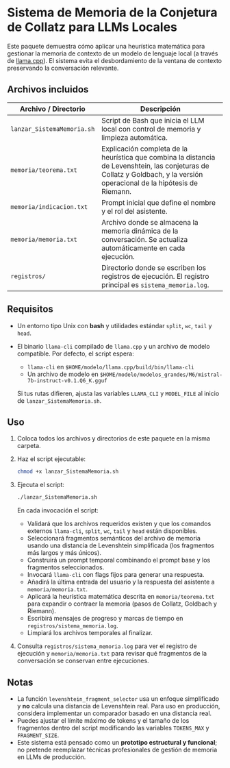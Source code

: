 # Sistema de Memoria de la Conjetura de Collatz para LLMs Locales

Este paquete demuestra cómo aplicar una heurística matemática para gestionar la memoria de contexto de un modelo de lenguaje local (a través de [llama.cpp](https://github.com/ggerganov/llama.cpp)). El sistema evita el desbordamiento de la ventana de contexto preservando la conversación relevante.

## Archivos incluidos

| Archivo / Directorio            | Descripción                                                                                               |
|--------------------------------|-----------------------------------------------------------------------------------------------------------|
| `lanzar_SistemaMemoria.sh`      | Script de Bash que inicia el LLM local con control de memoria y limpieza automática.                        |
| `memoria/teorema.txt`           | Explicación completa de la heurística que combina la distancia de Levenshtein, las conjeturas de Collatz y Goldbach, y la versión operacional de la hipótesis de Riemann. |
| `memoria/indicacion.txt`        | Prompt inicial que define el nombre y el rol del asistente.                                                    |
| `memoria/memoria.txt`           | Archivo donde se almacena la memoria dinámica de la conversación. Se actualiza automáticamente en cada ejecución.                |
| `registros/`                    | Directorio donde se escriben los registros de ejecución. El registro principal es `sistema_memoria.log`.                         |

## Requisitos

* Un entorno tipo Unix con **bash** y utilidades estándar `split`, `wc`, `tail` y `head`.
* El binario `llama-cli` compilado de `llama.cpp` y un archivo de modelo compatible. Por defecto, el script espera:
  - `llama-cli` en `$HOME/modelo/llama.cpp/build/bin/llama-cli`
  - Un archivo de modelo en `$HOME/modelo/modelos_grandes/M6/mistral-7b-instruct-v0.1.Q6_K.gguf`

  Si tus rutas difieren, ajusta las variables `LLAMA_CLI` y `MODEL_FILE` al inicio de `lanzar_SistemaMemoria.sh`.

## Uso

1. Coloca todos los archivos y directorios de este paquete en la misma carpeta.
2. Haz el script ejecutable:

   ```bash
   chmod +x lanzar_SistemaMemoria.sh
   ```

3. Ejecuta el script:

   ```bash
   ./lanzar_SistemaMemoria.sh
   ```

   En cada invocación el script:

   * Validará que los archivos requeridos existen y que los comandos externos `llama-cli`, `split`, `wc`, `tail` y `head` están disponibles.
   * Seleccionará fragmentos semánticos del archivo de memoria usando una distancia de Levenshtein simplificada (los fragmentos más largos y más únicos).
   * Construirá un prompt temporal combinando el prompt base y los fragmentos seleccionados.
   * Invocará `llama-cli` con flags fijos para generar una respuesta.
   * Añadirá la última entrada del usuario y la respuesta del asistente a `memoria/memoria.txt`.
   * Aplicará la heurística matemática descrita en `memoria/teorema.txt` para expandir o contraer la memoria (pasos de Collatz, Goldbach y Riemann).
   * Escribirá mensajes de progreso y marcas de tiempo en `registros/sistema_memoria.log`.
   * Limpiará los archivos temporales al finalizar.

4. Consulta `registros/sistema_memoria.log` para ver el registro de ejecución y `memoria/memoria.txt` para revisar qué fragmentos de la conversación se conservan entre ejecuciones.

## Notas

* La función `levenshtein_fragment_selector` usa un enfoque simplificado y **no** calcula una distancia de Levenshtein real. Para uso en producción, considera implementar un comparador basado en una distancia real.
* Puedes ajustar el límite máximo de tokens y el tamaño de los fragmentos dentro del script modificando las variables `TOKENS_MAX` y `FRAGMENT_SIZE`.
* Este sistema está pensado como un **prototipo estructural y funcional**; no pretende reemplazar técnicas profesionales de gestión de memoria en LLMs de producción.
